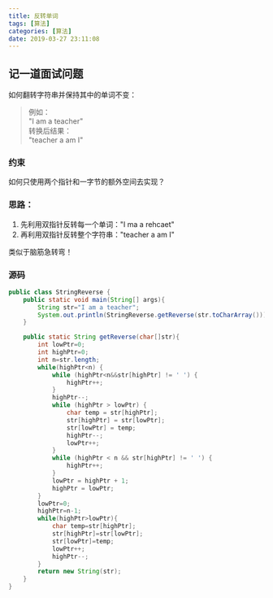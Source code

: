 ```yaml
---
title: 反转单词
tags: [算法]
categories: [算法]
date: 2019-03-27 23:11:08
---
```



## 记一道面试问题

如何翻转字符串并保持其中的单词不变：  
  
> 例如：  
"I am a teacher"  
转换后结果：  
"teacher a am I"

### 约束

如何只使用两个指针和一字节的额外空间去实现？

### 思路：

1. 先利用双指针反转每一个单词："I ma a rehcaet"
2. 再利用双指针反转整个字符串："teacher a am I"

类似于脑筋急转弯！

### 源码

```java
public class StringReverse {
    public static void main(String[] args){
        String str="I am a teacher";
        System.out.println(StringReverse.getReverse(str.toCharArray()));
    }

    public static String getReverse(char[]str){
        int lowPtr=0;
        int highPtr=0;
        int n=str.length;
        while(highPtr<n) {
            while (highPtr<n&&str[highPtr] != ' ') {
                highPtr++;
            }
            highPtr--;
            while (highPtr > lowPtr) {
                char temp = str[highPtr];
                str[highPtr] = str[lowPtr];
                str[lowPtr] = temp;
                highPtr--;
                lowPtr++;
            }
            while (highPtr < n && str[highPtr] != ' ') {
                highPtr++;
            }
            lowPtr = highPtr + 1;
            highPtr = lowPtr;
        }
        lowPtr=0;
        highPtr=n-1;
        while(highPtr>lowPtr){
            char temp=str[highPtr];
            str[highPtr]=str[lowPtr];
            str[lowPtr]=temp;
            lowPtr++;
            highPtr--;
        }
        return new String(str);
    }
}
```